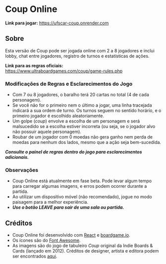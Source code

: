 # Coup Online

**Link para jogar:** https://ufscar-coup.onrender.com

## Sobre

Esta versão de Coup pode ser jogada online com 2 a 8 jogadores e inclui lobby, chat entre jogadores, registro de turnos e estatísticas de ações. <br>

**Link para as regras oficiais:** https://www.ultraboardgames.com/coup/game-rules.php <br>

### Modificações de Regras e Esclarecimentos do Jogo

- Com 7 ou 8 jogadores, o baralho terá 20 cartas no total (4 de cada personagem). <br>
- Se você não for o primeiro nem o último a jogar, uma linha tracejada indicará a sua ordem de turno. Os turnos seguem no sentido horário, e o primeiro jogador é escolhido aleatoriamente.
- Um golpe (*coup*) envolve a escolha de um personagem e será malsucedido se a escolha estiver incorreta (ou seja, se o jogador alvo não possuir aquele personagem).
- Roubar de um jogador com 0 moedas não gera ganho nem perda de moedas para nenhum dos lados, mesmo que a ação seja bem-sucedida.

***Consulte o painel de regras dentro do jogo para esclarecimentos adicionais.***

### Observações
- Coup Online está atualmente em fase beta. Pode levar algum tempo para carregar algumas imagens, e erros podem ocorrer durante a partida.
- Ao utilizar um dispositivo móvel (não recomendado), jogue no modo paisagem para a melhor experiência.
- ***Use o botão LEAVE para sair de uma sala ou partida.***

## Créditos
- Coup Online foi desenvolvido com [React](https://reactjs.org/) e [boardgame.io](https://boardgame.io/).
- Os ícones são do [Font Awesome](https://fontawesome.com/).  
- As imagens são do jogo de tabuleiro *Coup* original da Indie Boards & Cards (lançado em 2012). Créditos de designer, artista e editora podem ser encontrados [aqui](https://boardgamegeek.com/boardgame/131357/coup).

<br>
